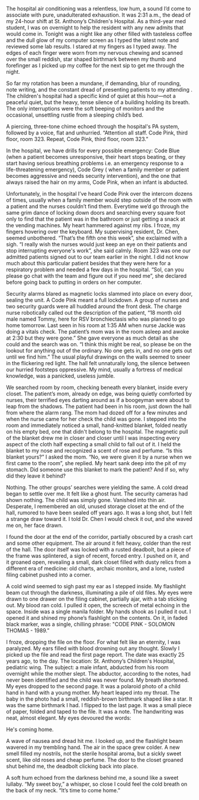 The hospital air conditioning was a relentless, low hum, a sound I’d come to associate with pure, unadulterated exhaustion. It was 2:31 a.m., the dead of my 24-hour shift at St. Anthony’s Children's Hospital. As a third-year med student, I was on overnight to help the resident with any new admits that would come in. Tonight was a night like any other filled with tasteless coffee and the dull glow of my computer screen as I typed the latest note and reviewed some lab results. I stared at my fingers as I typed away. The edges of each finger were worn from my nervous chewing and scanned over the small reddish, star shaped birthmark between my thumb and forefinger as I picked up my coffee for the next sip to get me through the night. 

So far my rotation has been a mundane, if demanding, blur of rounding, note writing, and the constant dread of presenting patients to my attending . The children's hospital had a specific kind of quiet at this hour—not a peaceful quiet, but the heavy, tense silence of a building holding its breath. The only interruptions were the soft beeping of monitors and the occasional, unsettling rustle from a sleeping child’s bed.

A piercing, three-tone chime echoed through the hospital's PA system, followed by a voice, flat and unhurried. “Attention all staff. Code Pink, third floor, room 323. Repeat, Code Pink, third floor, room 323.”

In the hospital, we have drills for every possible emergency: Code Blue (when a patient becomes unresponsive, their heart stops beating, or they start having serious breathing problems i.e. an emergency response to a life-threatening emergency), Code Grey ( when a family member or patient becomes aggressive and needs security intervention), and the one that always raised the hair on my arms, Code Pink, when an infant is abducted. 

Unfortunately, in the hospital I’ve heard Code Pink over the intercom dozens of times, usually when a family member would step outside of the room with a patient and the nurses couldn’t find them. Everytime we’d go through the same grim dance of locking down doors and searching every square foot only to find that the patient was in the bathroom or just getting a snack at the vending machines.
My heart hammered against my ribs. I froze, my fingers hovering over the keyboard. My supervising resident, Dr. Chen, seemed unbothered. “That’s the fifth one this week”, she exclaimed with a sigh. “I really wish the nurses would just keep an eye on their patients and stop interrupting everyone's work”, she said calmly. Room 323 was one our admitted patients signed out to our team earlier in the night. I did not know much about this particular patient besides that they were here for a respiratory problem and needed a few days in the hospital. “Sol, can you please go chat with the team and figure out if you need me”, she declared before going back to putting in orders on her computer. 


Security alarms blared as magnetic locks slammed into place on every door, sealing the unit. A Code Pink meant a full lockdown. A group of nurses and two security guards were all huddled around the front desk. The charge nurse robotically called out the description of the patient, “18 month old male named Tommy, here for RSV bronchiectasis who was planned to go home tomorrow. Last seen in his room at 1:35 AM when nurse Jackie was doing a vitals check. The patient’s mom was in the room asleep and awoke at 2:30 but they were gone.” She gave everyone as much detail as she could and the search was on. “I think this might be real, so please be on the lookout for anything out of the ordinary. No one gets in, and no one gets out until we find him.”
The usual playful drawings on the walls seemed to sneer in the flickering red light. The hall felt unnaturally long, the silence between our hurried footsteps oppressive. My mind, usually a fortress of medical knowledge, was a panicked, useless jumble. 

We searched room by room, checking beneath every blanket, inside every closet. The patient’s mom, already on edge, was being quietly comforted by nurses, their terrified eyes darting around as if a boogeyman were about to leap from the shadows. The patient had been in his room, just down the hall from where the alarm rang. The mom had dozed off for a few minutes and when the nurse came for her check the child was gone. I stepped into the room and immediately noticed a small, hand-knitted blanket, folded neatly on his empty bed, one that didn't belong to the hospital. The magnetic pull of the blanket drew me in closer and closer until I was inspecting every aspect of the cloth half expecting a small child to fall out of it. I held the blanket to my nose and recognized a scent of rose and perfume. “Is this blanket yours?” I asked the mom. “No, we were given it by a nurse when we first came to the room”, she replied. My heart sank deep into the pit of my stomach. Did someone use this blanket to mark the patient? And if so, why did they leave it behind? 

Nothing. The other groups’ searches were yielding the same. A cold dread began to settle over me. It felt like a ghost hunt. The security cameras had shown nothing. The child was simply gone. Vanished into thin air. 
Desperate, I remembered an old, unused storage closet at the end of the hall, rumored to have been sealed off years ago. It was a long shot, but I felt a strange draw toward it. I told Dr. Chen I would check it out, and she waved me on, her face drawn.

I found the door at the end of the corridor, partially obscured by a crash cart and some other equipment. The air around it felt heavy, colder than the rest of the hall. The door itself was locked with a rusted deadbolt, but a piece of the frame was splintered, a sign of recent, forced entry. I pushed on it, and it groaned open, revealing a small, dark closet filled with dusty relics from a different era of medicine: old charts, archaic monitors, and a lone, rusted filing cabinet pushed into a corner.

A cold wind seemed to sigh past my ear as I stepped inside. My flashlight beam cut through the darkness, illuminating a pile of old files. My eyes were drawn to one drawer on the filing cabinet, partially ajar, with a tab sticking out. 
My blood ran cold. I pulled it open, the screech of metal echoing in the space. Inside was a single manila folder. My hands shook as I pulled it out. I opened it and shined my phone’s flashlight on the contents. On it, in faded black marker, was a single, chilling phrase: "CODE PINK - SOLOMON THOMAS - 1989.” 

I froze, dropping the file on the floor. For what felt like an eternity, I was paralyzed. My ears filled with blood drowning out any thought. Slowly I picked up the file and read the first page report.  The date was exactly 25 years ago, to the day. The location: St. Anthony’s Children's Hospital, pediatric wing. The subject: a male infant, abducted from his room overnight while the mother slept. The abductor, according to the notes, had never been identified and the child was never found.
My breath shortened. My eyes dropped to the second page. It was a polaroid photo of a child hand in hand with a young mother. My heart leaped into my throat. The baby in the photo had a small, reddish-brown birthmark shaped like a star. It was the same birthmark I had. 
I flipped to the last page. It was a small piece of paper, folded and taped to the file. It was a note. The handwriting was neat, almost elegant. My eyes devoured the words:

He's coming home.

A wave of nausea and dread hit me. I looked up, and the flashlight beam wavered in my trembling hand. The air in the space grew colder. A new smell filled my nostrils, not the sterile hospital aroma, but a sickly sweet scent, like old roses and cheap perfume. The door to the closet groaned shut behind me, the deadbolt clicking back into place.

A soft hum echoed from the darkness behind me, a sound like a sweet lullaby. “My sweet boy,” a whisper, so close I could feel the cold breath on the back of my neck. “It’s time to come home.”

